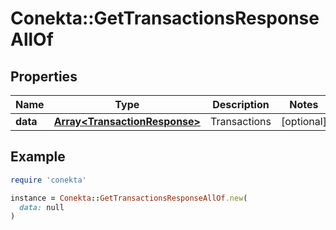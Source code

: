 # Conekta::GetTransactionsResponseAllOf

## Properties

| Name | Type | Description | Notes |
| ---- | ---- | ----------- | ----- |
| **data** | [**Array&lt;TransactionResponse&gt;**](TransactionResponse.md) | Transactions | [optional] |

## Example

```ruby
require 'conekta'

instance = Conekta::GetTransactionsResponseAllOf.new(
  data: null
)
```

